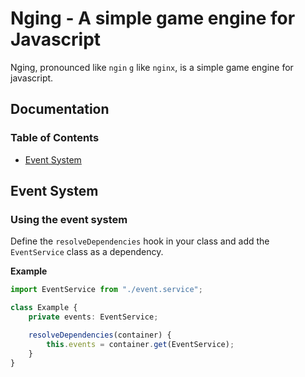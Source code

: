 # Nging - A simple game engine for Javascript

Nging, pronounced like `ngin` `g` like `nginx`, is a simple game engine for javascript.

## Documentation

### Table of Contents

- [Event System](#event-system)

## Event System

### Using the event system
Define the `resolveDependencies` hook in your class and add the `EventService` class as a dependency.

**Example**
```typescript
import EventService from "./event.service";

class Example {
    private events: EventService;

    resolveDependencies(container) {
        this.events = container.get(EventService);
    }
}
```
